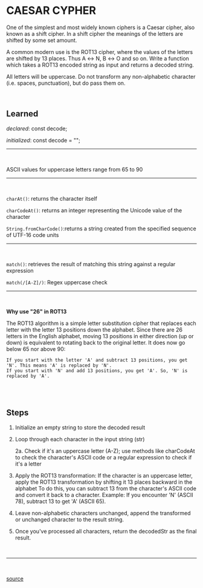 # CAESAR CYPHER

One of the simplest and most widely known ciphers is a Caesar cipher, also known as a shift cipher. In a shift cipher the meanings of the letters are shifted by some set amount.

A common modern use is the ROT13 cipher, where the values of the letters are shifted by 13 places. Thus A ↔ N, B ↔ O and so on.
Write a function which takes a ROT13 encoded string as input and returns a decoded string.

All letters will be uppercase.
Do not transform any non-alphabetic character (i.e. spaces, punctuation), but do pass them on.

<br>

## Learned

*declared*: const decode;

*initialized*: const decode = "";

<hr ><br>

ASCII values for uppercase letters range from 65 to 90

<hr ><br>

`charAt()`: returns the character itself

`charCodeAt()`: returns an integer representing the Unicode value of the character

`String.fromCharCode()`:returns a string created from the specified sequence of UTF-16 code units

<hr ><br>

`match()`: retrieves the result of matching this string against a regular expression

`match(/[A-Z]/)`: Regex uppercase check

<hr ><br>

**Why use "26" in ROT13**

The ROT13 algorithm is a simple letter substitution cipher that replaces each letter with the letter 13 positions down the alphabet.
Since there are 26 letters in the English alphabet, moving 13 positions in either direction (up or down) is equivalent to rotating back to the original letter.
It does now go below 65 nor above 90:

    If you start with the letter 'A' and subtract 13 positions, you get 'N'. This means 'A' is replaced by 'N'.
    If you start with 'N' and add 13 positions, you get 'A'. So, 'N' is replaced by 'A'.

<br><br>

## Steps

1. Initialize an empty string to store the decoded result

2. Loop through each character in the input string (str)

    2a. Check if it's an uppercase letter (A-Z); use methods like charCodeAt to check the character's ASCII code or a regular expression to check if it's a letter

3. Apply the ROT13 transformation: If the character is an uppercase letter, apply the ROT13 transformation by shifting it 13 places backward in the alphabet
To do this, you can subtract 13 from the character's ASCII code and convert it back to a character.
Example: If you encounter 'N' (ASCII 78), subtract 13 to get 'A' (ASCII 65).

4. Leave non-alphabetic characters unchanged, append the transformed or unchanged character to the result string.

5. Once you've processed all characters, return the decodedStr as the final result.

<br><hr><br>

[source](https://www.freecodecamp.org/learn/javascript-algorithms-and-data-structures/javascript-algorithms-and-data-structures-projects/caesars-cipher)